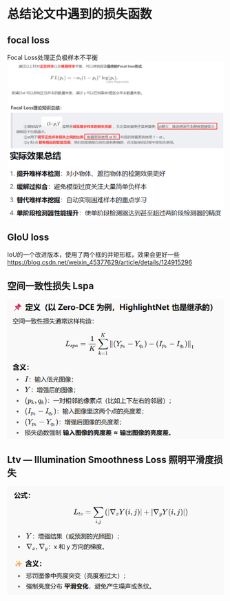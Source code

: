 # 总结论文中遇到的损失函数

## focal loss
Focal Loss处理正负极样本不平衡
![alt text](image-81.png)
![alt text](image-80.png)

## GIoU loss
IoU的一个改进版本，使用了两个框的并矩形框，效果会更好一些
https://blog.csdn.net/weixin_45377629/article/details/124915296


## 空间一致性损失 Lspa

![alt text](image-82.png)

## Ltv — Illumination Smoothness Loss 照明平滑度损失
![alt text](image-83.png)
